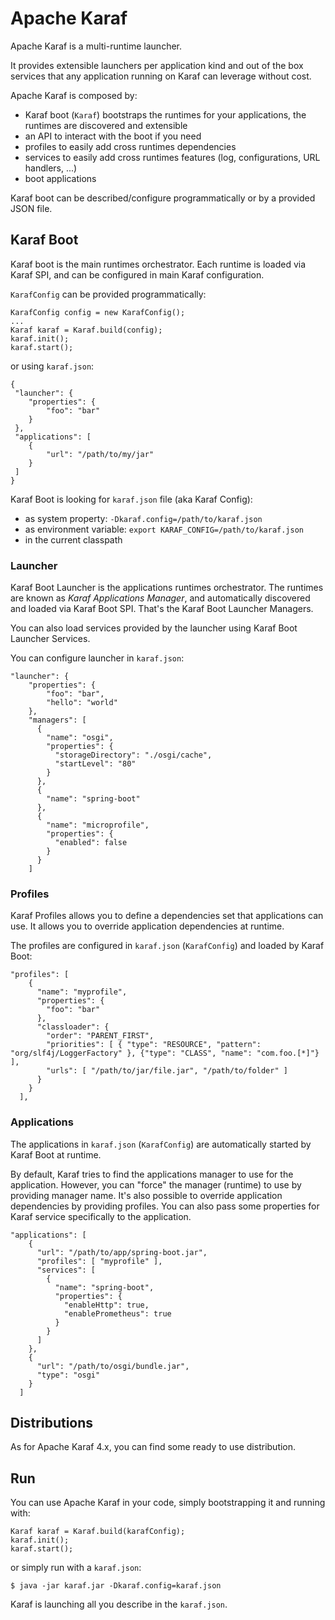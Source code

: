 <!--
    Licensed to the Apache Software Foundation (ASF) under one
    or more contributor license agreements.  See the NOTICE file
    distributed with this work for additional information
    regarding copyright ownership.  The ASF licenses this file
    to you under the Apache License, Version 2.0 (the
    "License"); you may not use this file except in compliance
    with the License.  You may obtain a copy of the License at

      http://www.apache.org/licenses/LICENSE-2.0

    Unless required by applicable law or agreed to in writing,
    software distributed under the License is distributed on an
    "AS IS" BASIS, WITHOUT WARRANTIES OR CONDITIONS OF ANY
    KIND, either express or implied.  See the License for the
    specific language governing permissions and limitations
    under the License.
-->

# Apache Karaf

Apache Karaf is a multi-runtime launcher.

It provides extensible launchers per application kind and out of the box services that any application 
running on Karaf can leverage without cost.

Apache Karaf is composed by:

* Karaf boot (`Karaf`) bootstraps the runtimes for your applications, the runtimes are discovered and extensible
* an API to interact with the boot if you need
* profiles to easily add cross runtimes dependencies
* services to easily add cross runtimes features (log, configurations, URL handlers, ...)
* boot applications

Karaf boot can be described/configure programmatically or by a provided JSON file.

## Karaf Boot

Karaf boot is the main runtimes orchestrator. Each runtime is loaded via Karaf SPI, and can be configured in main
Karaf configuration.

`KarafConfig` can be provided programmatically:

```
KarafConfig config = new KarafConfig();
...
Karaf karaf = Karaf.build(config);
karaf.init();
karaf.start();
```

or using `karaf.json`:

```
{
 "launcher": {
    "properties": {
        "foo": "bar"
    }
 },
 "applications": [
    {
        "url": "/path/to/my/jar"
    }
 ]
}
```

Karaf Boot is looking for `karaf.json` file (aka Karaf Config):

* as system property: `-Dkaraf.config=/path/to/karaf.json`
* as environment variable: `export KARAF_CONFIG=/path/to/karaf.json`
* in the current classpath

### Launcher

Karaf Boot Launcher is the applications runtimes orchestrator. The runtimes are known as *Karaf Applications Manager*,
and automatically discovered and loaded via Karaf Boot SPI.
That's the Karaf Boot Launcher Managers.

You can also load services provided by the launcher using Karaf Boot Launcher Services.

You can configure launcher in `karaf.json`:

```
"launcher": {
    "properties": {
        "foo": "bar",
        "hello": "world"
    },
    "managers": [
      {
        "name": "osgi",
        "properties": {
          "storageDirectory": "./osgi/cache",
          "startLevel": "80"
        }
      },
      {
        "name": "spring-boot"
      },
      {
        "name": "microprofile",
        "properties": {
          "enabled": false
        }
      }
    ]
```

### Profiles

Karaf Profiles allows you to define a dependencies set that applications can use.
It allows you to override application dependencies at runtime.

The profiles are configured in `karaf.json` (`KarafConfig`) and loaded by Karaf Boot:

```
"profiles": [
    {
      "name": "myprofile",
      "properties": {
        "foo": "bar"
      },
      "classloader": {
        "order": "PARENT_FIRST",
        "priorities": [ { "type": "RESOURCE", "pattern": "org/slf4j/LoggerFactory" }, {"type": "CLASS", "name": "com.foo.[*]"} ],
        "urls": [ "/path/to/jar/file.jar", "/path/to/folder" ]
      }
    }
  ],
```

### Applications

The applications in `karaf.json` (`KarafConfig`) are automatically started by Karaf Boot at runtime.

By default, Karaf tries to find the applications manager to use for the application. However, you can "force" the manager
(runtime) to use by providing manager name.
It's also possible to override application dependencies by providing profiles.
You can also pass some properties for Karaf service specifically to the application.

```
"applications": [
    {
      "url": "/path/to/app/spring-boot.jar",
      "profiles": [ "myprofile" ],
      "services": [
        {
          "name": "spring-boot",
          "properties": {
            "enableHttp": true,
            "enablePrometheus": true
          }
        }
      ]
    },
    {
      "url": "/path/to/osgi/bundle.jar",
      "type": "osgi"
    }
  ]
```

## Distributions

As for Apache Karaf 4.x, you can find some ready to use distribution.

## Run

You can use Apache Karaf in your code, simply bootstrapping it and running with:

```
Karaf karaf = Karaf.build(karafConfig);
karaf.init();
karaf.start();
```

or simply run with a `karaf.json`:

```
$ java -jar karaf.jar -Dkaraf.config=karaf.json
```

Karaf is launching all you describe in the `karaf.json`.
